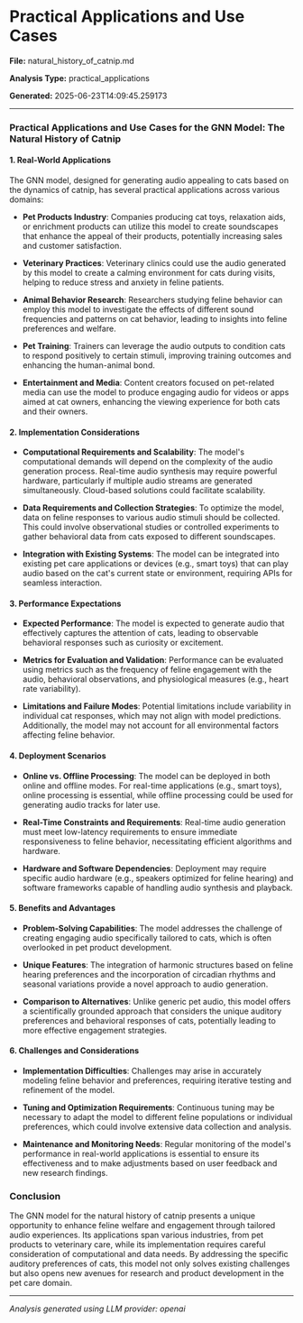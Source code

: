 # Practical Applications and Use Cases

**File:** natural_history_of_catnip.md

**Analysis Type:** practical_applications

**Generated:** 2025-06-23T14:09:45.259173

---

### Practical Applications and Use Cases for the GNN Model: The Natural History of Catnip

#### 1. Real-World Applications
The GNN model, designed for generating audio appealing to cats based on the dynamics of catnip, has several practical applications across various domains:

- **Pet Products Industry**: Companies producing cat toys, relaxation aids, or enrichment products can utilize this model to create soundscapes that enhance the appeal of their products, potentially increasing sales and customer satisfaction.
  
- **Veterinary Practices**: Veterinary clinics could use the audio generated by this model to create a calming environment for cats during visits, helping to reduce stress and anxiety in feline patients.

- **Animal Behavior Research**: Researchers studying feline behavior can employ this model to investigate the effects of different sound frequencies and patterns on cat behavior, leading to insights into feline preferences and welfare.

- **Pet Training**: Trainers can leverage the audio outputs to condition cats to respond positively to certain stimuli, improving training outcomes and enhancing the human-animal bond.

- **Entertainment and Media**: Content creators focused on pet-related media can use the model to produce engaging audio for videos or apps aimed at cat owners, enhancing the viewing experience for both cats and their owners.

#### 2. Implementation Considerations
- **Computational Requirements and Scalability**: The model's computational demands will depend on the complexity of the audio generation process. Real-time audio synthesis may require powerful hardware, particularly if multiple audio streams are generated simultaneously. Cloud-based solutions could facilitate scalability.

- **Data Requirements and Collection Strategies**: To optimize the model, data on feline responses to various audio stimuli should be collected. This could involve observational studies or controlled experiments to gather behavioral data from cats exposed to different soundscapes.

- **Integration with Existing Systems**: The model can be integrated into existing pet care applications or devices (e.g., smart toys) that can play audio based on the cat's current state or environment, requiring APIs for seamless interaction.

#### 3. Performance Expectations
- **Expected Performance**: The model is expected to generate audio that effectively captures the attention of cats, leading to observable behavioral responses such as curiosity or excitement. 

- **Metrics for Evaluation and Validation**: Performance can be evaluated using metrics such as the frequency of feline engagement with the audio, behavioral observations, and physiological measures (e.g., heart rate variability).

- **Limitations and Failure Modes**: Potential limitations include variability in individual cat responses, which may not align with model predictions. Additionally, the model may not account for all environmental factors affecting feline behavior.

#### 4. Deployment Scenarios
- **Online vs. Offline Processing**: The model can be deployed in both online and offline modes. For real-time applications (e.g., smart toys), online processing is essential, while offline processing could be used for generating audio tracks for later use.

- **Real-Time Constraints and Requirements**: Real-time audio generation must meet low-latency requirements to ensure immediate responsiveness to feline behavior, necessitating efficient algorithms and hardware.

- **Hardware and Software Dependencies**: Deployment may require specific audio hardware (e.g., speakers optimized for feline hearing) and software frameworks capable of handling audio synthesis and playback.

#### 5. Benefits and Advantages
- **Problem-Solving Capabilities**: The model addresses the challenge of creating engaging audio specifically tailored to cats, which is often overlooked in pet product development.

- **Unique Features**: The integration of harmonic structures based on feline hearing preferences and the incorporation of circadian rhythms and seasonal variations provide a novel approach to audio generation.

- **Comparison to Alternatives**: Unlike generic pet audio, this model offers a scientifically grounded approach that considers the unique auditory preferences and behavioral responses of cats, potentially leading to more effective engagement strategies.

#### 6. Challenges and Considerations
- **Implementation Difficulties**: Challenges may arise in accurately modeling feline behavior and preferences, requiring iterative testing and refinement of the model.

- **Tuning and Optimization Requirements**: Continuous tuning may be necessary to adapt the model to different feline populations or individual preferences, which could involve extensive data collection and analysis.

- **Maintenance and Monitoring Needs**: Regular monitoring of the model's performance in real-world applications is essential to ensure its effectiveness and to make adjustments based on user feedback and new research findings.

### Conclusion
The GNN model for the natural history of catnip presents a unique opportunity to enhance feline welfare and engagement through tailored audio experiences. Its applications span various industries, from pet products to veterinary care, while its implementation requires careful consideration of computational and data needs. By addressing the specific auditory preferences of cats, this model not only solves existing challenges but also opens new avenues for research and product development in the pet care domain.

---

*Analysis generated using LLM provider: openai*
